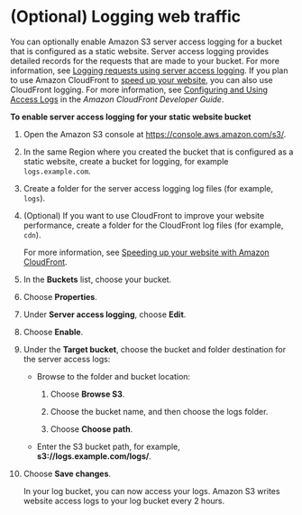 # \(Optional\) Logging web traffic<a name="LoggingWebsiteTraffic"></a>

You can optionally enable Amazon S3 server access logging for a bucket that is configured as a static website\. Server access logging provides detailed records for the requests that are made to your bucket\. For more information, see [Logging requests using server access logging](ServerLogs.md)\. If you plan to use Amazon CloudFront to [speed up your website](website-hosting-cloudfront-walkthrough.md), you can also use CloudFront logging\. For more information, see [Configuring and Using Access Logs](https://docs.aws.amazon.com/AmazonCloudFront/latest/DeveloperGuide/AccessLogs.html) in the *Amazon CloudFront Developer Guide*\.

**To enable server access logging for your static website bucket**

1. Open the Amazon S3 console at [https://console\.aws\.amazon\.com/s3/](https://console.aws.amazon.com/s3/)\.

1. In the same Region where you created the bucket that is configured as a static website, create a bucket for logging, for example `logs.example.com`\.

1. Create a folder for the server access logging log files \(for example, `logs`\)\.

1. \(Optional\) If you want to use CloudFront to improve your website performance, create a folder for the CloudFront log files \(for example, `cdn`\)\.

   For more information, see [Speeding up your website with Amazon CloudFront](website-hosting-cloudfront-walkthrough.md)\.

1. In the **Buckets** list, choose your bucket\.

1. Choose **Properties**\.

1. Under **Server access logging**, choose **Edit**\.

1. Choose **Enable**\.

1. Under the **Target bucket**, choose the bucket and folder destination for the server access logs:
   + Browse to the folder and bucket location:

     1. Choose **Browse S3**\.

     1. Choose the bucket name, and then choose the logs folder\. 

     1. Choose **Choose path**\.
   + Enter the S3 bucket path, for example, **s3://logs\.example\.com/logs/**\.

1. Choose **Save changes**\.

   In your log bucket, you can now access your logs\. Amazon S3 writes website access logs to your log bucket every 2 hours\.